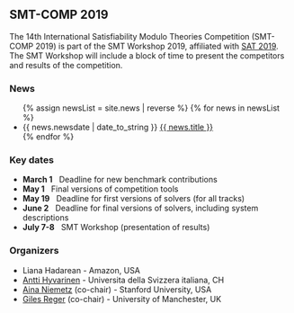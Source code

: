 ## SMT-COMP 2019

The 14th International Satisfiability Modulo Theories Competition
(SMT-COMP 2019) is part of the SMT Workshop 2019, affiliated with
[SAT 2019](http://sat2019.tecnico.ulisboa.pt).
The SMT Workshop will include a block of time to present the competitors
and results of the competition.

### News
<ul>
{% assign newsList = site.news | reverse %}
{% for news in newsList %}
  <li> {{ news.newsdate | date_to_string }} <a href="{{ news.url }}">{{ news.title }}</a> </li>
{% endfor %}
</ul>

### Key dates
 - **March 1**  &nbsp; Deadline for new benchmark contributions
 - **May 1**    &nbsp; Final versions of competition tools
 - **May 19**   &nbsp; Deadline for first versions of solvers (for all tracks)
 - **June 2**   &nbsp; Deadline for final versions of solvers, including system descriptions
 - **July 7-8** &nbsp; SMT Workshop (presentation of results)

### Organizers
- Liana Hadarean - Amazon, USA
- [Antti Hyvarinen](https://www.inf.usi.ch/postdoc/hyvarinen/) - Universita della Svizzera italiana, CH
- [Aina Niemetz](https://cs.stanford.edu/people/niemetz) (co-chair) - Stanford University, USA
- [Giles Reger](http://www.cs.man.ac.uk/~regerg/) (co-chair) - University of Manchester, UK
